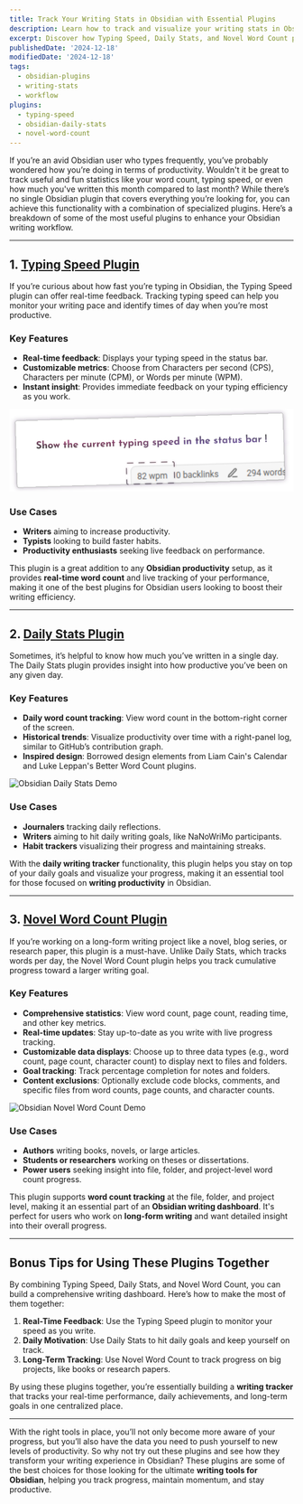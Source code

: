 ```yaml
---
title: Track Your Writing Stats in Obsidian with Essential Plugins
description: Learn how to track and visualize your writing stats in Obsidian using essential plugins like Typing Speed, Daily Stats, and Novel Word Count. Boost your productivity with real-time tracking and insightful statistics.
excerpt: Discover how Typing Speed, Daily Stats, and Novel Word Count plugins can transform your writing stats in Obsidian. Track progress, visualize trends, and meet your writing goals with these essential tools.
publishedDate: '2024-12-18'
modifiedDate: '2024-12-18'
tags:
  - obsidian-plugins
  - writing-stats
  - workflow
plugins:
  - typing-speed
  - obsidian-daily-stats
  - novel-word-count
---
```


If you’re an avid Obsidian user who types frequently, you’ve probably wondered how you’re doing in terms of productivity. Wouldn't it be great to track useful and fun statistics like your word count, typing speed, or even how much you've written this month compared to last month? While there’s no single Obsidian plugin that covers everything you’re looking for, you can achieve this functionality with a combination of specialized plugins. Here’s a breakdown of some of the most useful plugins to enhance your Obsidian writing workflow.

---

## 1. [Typing Speed Plugin](/plugins/typing-speed)

If you’re curious about how fast you’re typing in Obsidian, the Typing Speed plugin can offer real-time feedback. Tracking typing speed can help you monitor your writing pace and identify times of day when you’re most productive.

### Key Features

- **Real-time feedback**: Displays your typing speed in the status bar.
- **Customizable metrics**: Choose from Characters per second (CPS), Characters per minute (CPM), or Words per minute (WPM).
- **Instant insight**: Provides immediate feedback on your typing efficiency as you work.

![Obsidian Typing Speed Demo](https://github.com/Supercip971/obsidian-typing-speed/raw/master/meta/demo.svg)

### Use Cases

- **Writers** aiming to increase productivity.
- **Typists** looking to build faster habits.
- **Productivity enthusiasts** seeking live feedback on performance.

This plugin is a great addition to any **Obsidian productivity** setup, as it provides **real-time word count** and live tracking of your performance, making it one of the best plugins for Obsidian users looking to boost their writing efficiency.

---

## 2. [Daily Stats Plugin](/plugins/obsidian-daily-stats)

Sometimes, it’s helpful to know how much you’ve written in a single day. The Daily Stats plugin provides insight into how productive you’ve been on any given day.

### Key Features

- **Daily word count tracking**: View word count in the bottom-right corner of the screen.
- **Historical trends**: Visualize productivity over time with a right-panel log, similar to GitHub’s contribution graph.
- **Inspired design**: Borrowed design elements from Liam Cain's Calendar and Luke Leppan's Better Word Count plugins.

![Obsidian Daily Stats Demo](https://github.com/dhruvik7/obsidian-daily-stats/raw/master/images/example-graph.png)

### Use Cases

- **Journalers** tracking daily reflections.
- **Writers** aiming to hit daily writing goals, like NaNoWriMo participants.
- **Habit trackers** visualizing their progress and maintaining streaks.

With the **daily writing tracker** functionality, this plugin helps you stay on top of your daily goals and visualize your progress, making it an essential tool for those focused on **writing productivity** in Obsidian.

---

## 3. [Novel Word Count Plugin](/plugins/novel-word-count)

If you’re working on a long-form writing project like a novel, blog series, or research paper, this plugin is a must-have. Unlike Daily Stats, which tracks words per day, the Novel Word Count plugin helps you track cumulative progress toward a larger writing goal.

### Key Features

- **Comprehensive statistics**: View word count, page count, reading time, and other key metrics.
- **Real-time updates**: Stay up-to-date as you write with live progress tracking.
- **Customizable data displays**: Choose up to three data types (e.g., word count, page count, character count) to display next to files and folders.
- **Goal tracking**: Track percentage completion for notes and folders.
- **Content exclusions**: Optionally exclude code blocks, comments, and specific files from word counts, page counts, and character counts.

![Obsidian Novel Word Count Demo](https://github.com/isaaclyman/novel-word-count-obsidian/raw/master/readme-screenshot-2.png)

### Use Cases

- **Authors** writing books, novels, or large articles.
- **Students or researchers** working on theses or dissertations.
- **Power users** seeking insight into file, folder, and project-level word count progress.

This plugin supports **word count tracking** at the file, folder, and project level, making it an essential part of an **Obsidian writing dashboard**. It's perfect for users who work on **long-form writing** and want detailed insight into their overall progress.

---

## Bonus Tips for Using These Plugins Together

By combining Typing Speed, Daily Stats, and Novel Word Count, you can build a comprehensive writing dashboard. Here’s how to make the most of them together:

1. **Real-Time Feedback**: Use the Typing Speed plugin to monitor your speed as you write.
2. **Daily Motivation**: Use Daily Stats to hit daily goals and keep yourself on track.
3. **Long-Term Tracking**: Use Novel Word Count to track progress on big projects, like books or research papers.

By using these plugins together, you’re essentially building a **writing tracker** that tracks your real-time performance, daily achievements, and long-term goals in one centralized place.

---

With the right tools in place, you’ll not only become more aware of your progress, but you’ll also have the data you need to push yourself to new levels of productivity. So why not try out these plugins and see how they transform your writing experience in Obsidian? These plugins are some of the best choices for those looking for the ultimate **writing tools for Obsidian**, helping you track progress, maintain momentum, and stay productive.
